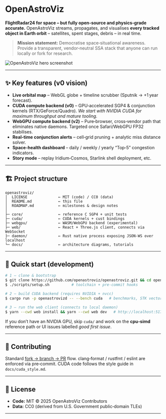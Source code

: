 # OpenAstroViz

**FlightRadar24 for space – but fully open‑source and physics‑grade accurate.**
OpenAstroViz streams, propagates, and visualises **every tracked object in Earth orbit** – satellites, spent stages, debris – in real time.

> **Mission statement:** Democratise space‑situational awareness.  Provide a transparent, vendor‑neutral SSA stack that anyone can run locally or fork for research.

![OpenAstroViz hero screenshot](docs/assets/hero_placeholder.png)

---

## ✨  Key features (v0 vision)

* **Live orbital map** – WebGL globe + timeline scrubber (Sputnik → +1 year forecast).
* **CUDA compute backend (v0)** – GPU‑accelerated SGP4 & conjunction kernels (RTX/GeForce/Quadro).
  *We start with NVIDIA CUDA for maximum throughput and mature tooling.*
* **WebGPU compute backend (v2)** – Pure‑browser, cross‑vendor path that eliminates native daemons.  Targeted once Safari/WebGPU FP32 stabilises.
* **Real‑time conjunction alerts** – cell‑grid pruning + analytic miss distance solver.
* **Space‑health dashboard** – daily / weekly / yearly “Top‑5” congestion indicators.
* **Story mode** – replay Iridium‑Cosmos, Starlink shell deployment, etc.

---

## 🏗 Project structure

```
openastroviz/
│  LICENSE              ← MIT (code) / CC0 (data)
│  README.md            ← this file
│  ROADMAP.md           ← milestones & design notes
│
├─ core/                ← reference C SGP4 + unit tests
├─ cuda/                ← CUDA kernels + cust bindings
├─ webgpu/              ← WASM/WebGPU backend (experimental)
├─ web/                 ← React + Three.js client, connects via WebSocket
├─ daemon/              ← Rust native process exposing JSON‑WS over localhost
└─ docs/                ← architecture diagrams, tutorials
```

---

## 🚀 Quick start (development)

```bash
# 1 – clone & bootstrap
$ git clone https://github.com/openastroviz/openastroviz.git && cd openastroviz
$ ./scripts/setup.sh          # toolchain + pre‑commit hooks

# 2 – build CUDA backend (requires NVIDIA + nvcc)
$ cargo run -p openastrovizd -- --bench cuda   # benchmarks, STK vector tests

# 3 – run the web client (connects to local daemon)
$ yarn --cwd web install && yarn --cwd web dev   # http://localhost:5173
```

If you don’t have an NVIDIA GPU, skip `cuda/` and work on the **cpu‑simd** reference path or UI issues labelled *good first issue*.

---

## 🧩 Contributing

Standard [fork → branch → PR](CONTRIBUTING.md) flow.  clang‑format / rustfmt / eslint are enforced via pre‑commit.  CUDA code follows the style guide in `docs/cuda_style.md`.

---

## 📜 License

* **Code:** MIT © 2025 OpenAstroViz Contributors
* **Data:** CC0 (derived from U.S. Government public‑domain TLEs)

---

